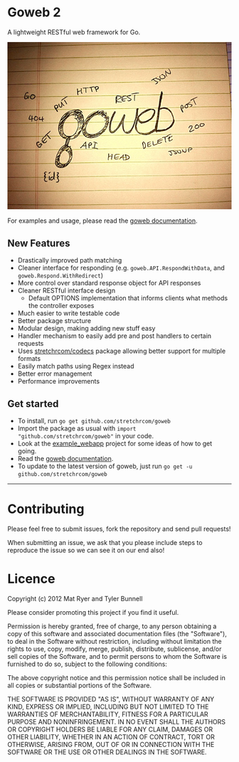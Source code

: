 # Goweb 2

A lightweight RESTful web framework for Go.

![Alt text](GowebLogoBig.jpg "Goweb 2 - Logo")

For examples and usage, please read the [goweb documentation](http://godoc.org/github.com/stretchrcom/goweb).

## New Features

  * Drastically improved path matching
  * Cleaner interface for responding (e.g. `goweb.API.RespondWithData`, and `goweb.Respond.WithRedirect`)
  * More control over standard response object for API responses
  * Cleaner RESTful interface design
    * Default OPTIONS implementation that informs clients what methods the controller exposes
  * Much easier to write testable code
  * Better package structure
  * Modular design, making adding new stuff easy
  * Handler mechanism to easily add pre and post handlers to certain requests
  * Uses [stretchrcom/codecs](https://github.com/stretchrcom/codecs) package allowing better support for multiple formats
  * Easily match paths using Regex instead
  * Better error management
  * Performance improvements

## Get started

  * To install, run `go get github.com/stretchrcom/goweb`
  * Import the package as usual with `import "github.com/stretchrcom/goweb"` in your code.
  * Look at the [example_webapp](https://github.com/stretchrcom/goweb/blob/v2/example_webapp/main.go) project for some ideas of how to get going.
  * Read the [goweb documentation](http://godoc.org/github.com/stretchrcom/goweb).
  * To update to the latest version of goweb, just run `go get -u github.com/stretchrcom/goweb`


------

Contributing
============

Please feel free to submit issues, fork the repository and send pull requests!

When submitting an issue, we ask that you please include steps to reproduce the issue so we can see it on our end also!


Licence
=======
Copyright (c) 2012 Mat Ryer and Tyler Bunnell

Please consider promoting this project if you find it useful.

Permission is hereby granted, free of charge, to any person obtaining a copy of this software and associated documentation files (the "Software"), to deal in the Software without restriction, including without limitation the rights to use, copy, modify, merge, publish, distribute, sublicense, and/or sell copies of the Software, and to permit persons to whom the Software is furnished to do so, subject to the following conditions:

The above copyright notice and this permission notice shall be included in all copies or substantial portions of the Software.

THE SOFTWARE IS PROVIDED "AS IS", WITHOUT WARRANTY OF ANY KIND, EXPRESS OR IMPLIED, INCLUDING BUT NOT LIMITED TO THE WARRANTIES OF MERCHANTABILITY, FITNESS FOR A PARTICULAR PURPOSE AND NONINFRINGEMENT. IN NO EVENT SHALL THE AUTHORS OR COPYRIGHT HOLDERS BE LIABLE FOR ANY CLAIM, DAMAGES OR OTHER LIABILITY, WHETHER IN AN ACTION OF CONTRACT, TORT OR OTHERWISE, ARISING FROM, OUT OF OR IN CONNECTION WITH THE SOFTWARE OR THE USE OR OTHER DEALINGS IN THE SOFTWARE.
